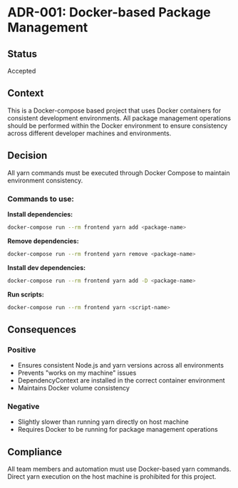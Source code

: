# ADR-001: Docker-based Package Management

## Status
Accepted

## Context
This is a Docker-compose based project that uses Docker containers for consistent development environments. All package management operations should be performed within the Docker environment to ensure consistency across different developer machines and environments.

## Decision
All yarn commands must be executed through Docker Compose to maintain environment consistency.

### Commands to use:

**Install dependencies:**
```bash
docker-compose run --rm frontend yarn add <package-name>
```

**Remove dependencies:**
```bash
docker-compose run --rm frontend yarn remove <package-name>
```

**Install dev dependencies:**
```bash
docker-compose run --rm frontend yarn add -D <package-name>
```

**Run scripts:**
```bash
docker-compose run --rm frontend yarn <script-name>
```

## Consequences

### Positive
- Ensures consistent Node.js and yarn versions across all environments
- Prevents "works on my machine" issues
- DependencyContext are installed in the correct container environment
- Maintains Docker volume consistency

### Negative  
- Slightly slower than running yarn directly on host machine
- Requires Docker to be running for package management operations

## Compliance
All team members and automation must use Docker-based yarn commands. Direct yarn execution on the host machine is prohibited for this project.